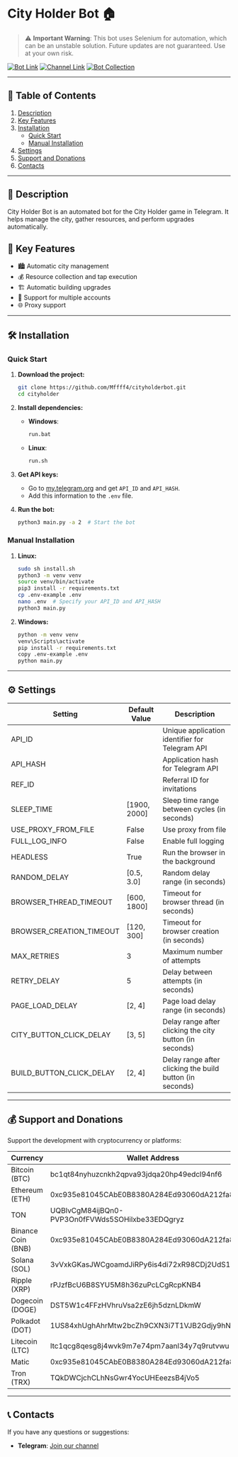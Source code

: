 # City Holder Bot 🏠

> ⚠️ **Important Warning**: 
> This bot uses Selenium for automation, which can be an unstable solution. Future updates are not guaranteed. Use at your own risk.

[![Bot Link](https://img.shields.io/badge/Telegram-Bot_Link-blue?style=for-the-badge&logo=Telegram&logoColor=white)](https://t.me/cityholder/game?startapp=228618799)
[![Channel Link](https://img.shields.io/badge/Telegram-Channel_Link-blue?style=for-the-badge&logo=Telegram&logoColor=white)](https://t.me/+0C-gh0mKBzxiNzky)
[![Bot Collection](https://img.shields.io/badge/Bot_Collection-Link-blue?style=for-the-badge&logo=Telegram&logoColor=white)](https://t.me/+uF4lQD9ZEUE4NGUy)

---

## 📑 Table of Contents
1. [Description](#description)
2. [Key Features](#key-features)
3. [Installation](#installation)
   - [Quick Start](#quick-start)
   - [Manual Installation](#manual-installation)
4. [Settings](#settings)
5. [Support and Donations](#support-and-donations)
6. [Contacts](#contacts)

---

## 📜 Description
City Holder Bot is an automated bot for the City Holder game in Telegram. It helps manage the city, gather resources, and perform upgrades automatically.

## 🌟 Key Features
- 🏙️ Automatic city management
- 💰 Resource collection and tap execution
- 🏗️ Automatic building upgrades
- 🔄 Support for multiple accounts
- 🌐 Proxy support

---

## 🛠️ Installation

### Quick Start
1. **Download the project:**
   ```bash
   git clone https://github.com/Mffff4/cityholderbot.git
   cd cityholder
   ```

2. **Install dependencies:**
   - **Windows**:
     ```bash
     run.bat
     ```
   - **Linux**:
     ```bash
     run.sh
     ```

3. **Get API keys:**
   - Go to [my.telegram.org](https://my.telegram.org) and get `API_ID` and `API_HASH`.
   - Add this information to the `.env` file.

4. **Run the bot:**
   ```bash
   python3 main.py -a 2  # Start the bot
   ```

### Manual Installation
1. **Linux:**
   ```bash
   sudo sh install.sh
   python3 -m venv venv
   source venv/bin/activate
   pip3 install -r requirements.txt
   cp .env-example .env
   nano .env  # Specify your API_ID and API_HASH
   python3 main.py
   ```

2. **Windows:**
   ```bash
   python -m venv venv
   venv\Scripts\activate
   pip install -r requirements.txt
   copy .env-example .env
   python main.py
   ```

---

## ⚙️ Settings

| Setting | Default Value | Description |
|---------|---------------|-------------|
| API_ID | | Unique application identifier for Telegram API |
| API_HASH | | Application hash for Telegram API |
| REF_ID |  | Referral ID for invitations |
| SLEEP_TIME | [1900, 2000] | Sleep time range between cycles (in seconds) |
| USE_PROXY_FROM_FILE | False | Use proxy from file |
| FULL_LOG_INFO | False | Enable full logging |
| HEADLESS | True | Run the browser in the background |
| RANDOM_DELAY | [0.5, 3.0] | Random delay range (in seconds) |
| BROWSER_THREAD_TIMEOUT | [600, 1800] | Timeout for browser thread (in seconds) |
| BROWSER_CREATION_TIMEOUT | [120, 300] | Timeout for browser creation (in seconds) |
| MAX_RETRIES | 3 | Maximum number of attempts |
| RETRY_DELAY | 5 | Delay between attempts (in seconds) |
| PAGE_LOAD_DELAY | [2, 4] | Page load delay range (in seconds) |
| CITY_BUTTON_CLICK_DELAY | [3, 5] | Delay range after clicking the city button (in seconds) |
| BUILD_BUTTON_CLICK_DELAY | [2, 4] | Delay range after clicking the build button (in seconds) |

---

## 💰 Support and Donations

Support the development with cryptocurrency or platforms:

| Currency               | Wallet Address                                                                       |
|------------------------|-------------------------------------------------------------------------------------|
| Bitcoin (BTC)          | bc1qt84nyhuzcnkh2qpva93jdqa20hp49edcl94nf6                                         | 
| Ethereum (ETH)         | 0xc935e81045CAbE0B8380A284Ed93060dA212fa83                                         | 
| TON                    | UQBlvCgM84ijBQn0-PVP3On0fFVWds5SOHilxbe33EDQgryz                                 |
| Binance Coin (BNB)     | 0xc935e81045CAbE0B8380A284Ed93060dA212fa83                                         | 
| Solana (SOL)          | 3vVxkGKasJWCgoamdJiRPy6is4di72xR98CDj2UdS1BE                                       | 
| Ripple (XRP)          | rPJzfBcU6B8SYU5M8h36zuPcLCgRcpKNB4                                                  | 
| Dogecoin (DOGE)       | DST5W1c4FFzHVhruVsa2zE6jh5dznLDkmW                                                | 
| Polkadot (DOT)        | 1US84xhUghAhrMtw2bcZh9CXN3i7T1VJB2Gdjy9hNjR3K71                                   | 
| Litecoin (LTC)        | ltc1qcg8qesg8j4wvk9m7e74pm7aanl34y7q9rutvwu                                       | 
| Matic                  | 0xc935e81045CAbE0B8380A284Ed93060dA212fa83                                         | 
| Tron (TRX)            | TQkDWCjchCLhNsGwr4YocUHEeezsB4jVo5                                                | 


---

## 📞 Contacts

If you have any questions or suggestions:
- **Telegram**: [Join our channel](https://t.me/+0C-gh0mKBzxiNzky)
